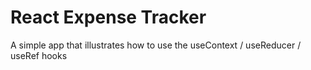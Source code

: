 # React Expense Tracker
A simple app that illustrates how to use the useContext / useReducer / useRef hooks